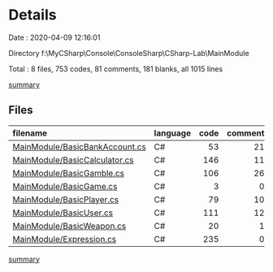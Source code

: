 # Details

Date : 2020-04-09 12:16:01

Directory f:\MyCSharp\Console\ConsoleSharp\CSharp-Lab\MainModule

Total : 8 files,  753 codes, 81 comments, 181 blanks, all 1015 lines

[summary](results.md)

## Files
| filename | language | code | comment | blank | total |
| :--- | :--- | ---: | ---: | ---: | ---: |
| [MainModule/BasicBankAccount.cs](/MainModule/BasicBankAccount.cs) | C# | 53 | 21 | 17 | 91 |
| [MainModule/BasicCalculator.cs](/MainModule/BasicCalculator.cs) | C# | 146 | 11 | 30 | 187 |
| [MainModule/BasicGamble.cs](/MainModule/BasicGamble.cs) | C# | 106 | 26 | 31 | 163 |
| [MainModule/BasicGame.cs](/MainModule/BasicGame.cs) | C# | 3 | 0 | 0 | 3 |
| [MainModule/BasicPlayer.cs](/MainModule/BasicPlayer.cs) | C# | 79 | 10 | 20 | 109 |
| [MainModule/BasicUser.cs](/MainModule/BasicUser.cs) | C# | 111 | 12 | 24 | 147 |
| [MainModule/BasicWeapon.cs](/MainModule/BasicWeapon.cs) | C# | 20 | 1 | 5 | 26 |
| [MainModule/Expression.cs](/MainModule/Expression.cs) | C# | 235 | 0 | 54 | 289 |

[summary](results.md)